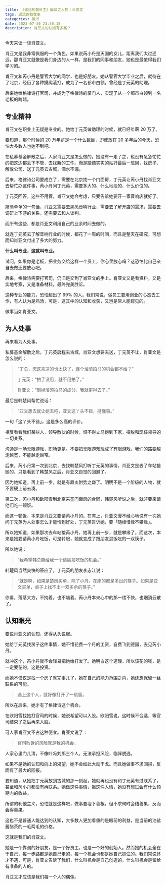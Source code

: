 ```yaml
---
title: 《遥远的救世主》解读之人物：肖亚文
tags: 遥远的救世主
categories: 读书
date: 2023-07-30 23:30:15
description: 肖亚文的认知有多高？
---
```


今天来谈一谈肖亚文。

肖亚文是我非常佩服的一个角色。如果说芮小丹是天国的女儿，距离我们太过遥远，那肖亚文就像是我们身边的人一样，是我们的同事和朋友，她也是最值得我们学习的。

肖亚文和芮小丹是警官大学的同学，也是好朋友。她从警官大学毕业之后，就待在了北京，经历了各种摸爬滚打，成为了一名都市白领，曾经是丁元英的助理。

后来她给格律诗打官司，并成为了格律诗的掌门人，实现了从一个都市白领到一名老板的跨越。

## 专业精神

肖亚文在职业上无疑是专业的。她给丁元英做助理的时候，就已经年薪 20 万了。

要知道，那个时候的 20 万年薪是一个什么数目，即使放在 20 多年后的今天，恐怕大多数人也达不到吧。

在私募基金解散之后，人家肖亚文是怎么做的。她没有一走了之，也没有急急忙忙的把这边都丢下不管，去找新的工作。而是踏踏实实的站好最后一班岗，找房子、解散公司、送丁元英去古城，滴水不漏。

后来，格律诗公司要成立了，需要在北京找一个门面房，丁元英让芮小丹找肖亚文去帮忙办这件事，芮小丹问丁元英，需要多大的、什么地段的、什么价位的。

丁元英回答，这些不用管，肖亚文她会考虑，只要告诉她要开一家音响店就好了。

简简单单的一句话，肖亚文需要去熟悉音响行业，需要去了解开店的需求，需要去调研上下游的关系，还需要去和人谈判。

而所有这些，都是肖亚文利用自己的业余时间去做的。

就连丁元英去了解音响行业的时候，都花了一周的时间，而且是整天在研究，可想而知肖亚文付出了多大的努力。

**什么叫专业，这就叫专业。**

试问，如果你是老板，把业务交给这样一个员工，你心里放心吗？这恐怕比自己亲自去做还要放心吧。

后来，格律诗需要打官司，仍旧是交到了肖亚文的手上。肖亚文又是看资料，又是实地考察，又是准备材料，最终完美胜诉。

这种专业的能力，恐怕超出了 99% 的人。我们常说，做员工要用创业的心态去工作，有人认为是鸡汤，可是，这其中的认知和收获，又岂是常人能窥见的。

做事当如肖亚文。

## 为人处事

再来看为人处事。

私募基金解散之后，丁元英启程去古城，肖亚文想要去送，丁元英不让，肖亚文是怎么说的：

> “丁总，您这茶凉的也太快了，连个溜须拍马的机会都不给？”
>
> 丁元英：“拍了没用，就不用拍了。”
>
> 肖亚文：“删掉溜须拍马的成分，我就更得去了。”

最后是韩楚风帮忙说话：

> “亚文想去就让她去吧，亚文这丫头不错，挺懂事。”

一句「这丫头不错」，这是多么高的评价。

相反看看我们某些人，领导散伙的时候，恨不得立马跑到下家，摆脱和现任领导的一切关系。

沟通是一场无限游戏，职场更是。不要把无限游戏玩成了有限游戏，我们的路要越走越宽，不能越走越窄。

后来，芮小丹第一次到北京，去找韩楚风打听丁元英的事情。肖亚文是去了车站接她的，只是看到了韩楚风之后，肖亚文自觉的回避了。

因为她知道，再上前一步，就是有趋炎附势之嫌了。明明不是一个阶级的人物，就不要硬上前去凑。

第二次，芮小丹和欧阳雪到北京来签门面房的合同，韩楚风听说之后，就非要来请他们吃一顿饭。

而这一顿饭，本来是肖亚文要请芮小丹的。在席上，肖亚文漫不经心地说有一次她问丁元英为人处事怎么才能恰到好处，丁元英告诉她，要「随缘惜缘不攀缘」。

所以她知道，如果那次去车站接芮小丹，她再上前一步，就是攀缘了。而这次，本来是她要请芮小丹吃饭，可是转眼，她就变成了跟朋友混饭吃的一双筷子。

所以她说：

> “我希望韩总能给我一个请朋友吃饭的机会。”

韩楚风当然爽快的答应了。丁元英的朋友李志江说：

> “就是啊，如果是楚风买单，除了小丹，在座的都是多出的筷子。如果是亚文买单，桌子上找不出一双多余的筷子。”

你看，落落大方，不拘着，也不端着。芮小丹本来心中的那一缕不快，也烟消云散了。

## 认知眼光

要说肖亚文的认知，还得从头说起。

她给丁元英找房子这件事情，她不惜花费一个月的工资，自费飞到德国，去见芮小丹。

就冲这个，芮小丹就不会轻易把她给打发了。她明白这个道理，所以该花的钱，是一定要花的，这是投资。

而她不仅仅是找一个房子就完事儿了，她在自己的能力范围之内，她还想保留一丝联系的可能。

> 遇上这个人，就好像打开了一扇窗。

所以在后来，她才有了格律诗这个机会。

在欧阳雪找她打官司的时候，她说希望可以入股。欧阳雪说，这时候不合适，等官司结束了之后再来入股。

可人家肖亚文不占这种便宜。肖亚文说了：

> 官司败诉的风险就是我的机会。

人家心里门儿清，不像叶冯刘那三个人，无法承担风险，临阵脱逃。

如果不是她的认知和向上的渴望，她不会如此大动干戈。而且她做事不求回报，反而有了最大的回报。

要知道，从她把丁元英放到古城的那一刻起，她就再也没有和丁元英有过联系了，甚至和芮小丹都没有再联系。她做这件事情，担这件人情，她没有想过会有什么预期内的收益。

所谓的利他主义，恐怕就是这样吧，做事要埋下善根，但不求何时会结善果，反而会得善果。

这也不是普通人能达到的认知，大多数人更加看重的是眼前的利益，是当前的油盐酱醋茶的一毛两毛的价格。

这就是我们的肖亚文。

她是一个靠谱的好朋友，是一个好员工，也是一个好的创始人。然而她的机会全在于自己，每一步路都是她自己走的，每一个机会也都是她自己抓住的。我们常说怀才不遇，可是，肖亚文告诉了我们，什么叫机会是自己创造的，什么叫机会是留给有准备的人的。

肖亚文才应该是我们每一个人的偶像。
